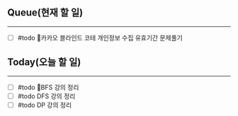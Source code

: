## Queue(현재 할 일)
---   
- [ ] #todo 카카오 블라인드 코테 개인정보 수집 유효기간 문제풀기


## Today(오늘 할 일)
---   
- [ ] #todo BFS 강의 정리
- [ ] #todo DFS 강의 정리
- [ ] #todo DP 강의 정리